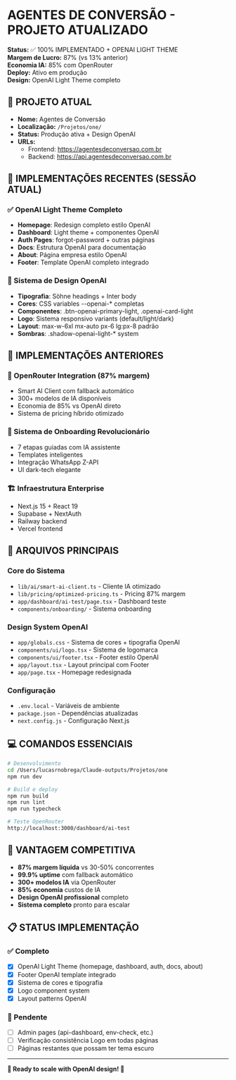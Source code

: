 # AGENTES DE CONVERSÃO - PROJETO ATUALIZADO

**Status:** ✅ 100% IMPLEMENTADO + OPENAI LIGHT THEME  
**Margem de Lucro:** 87% (vs 13% anterior)  
**Economia IA:** 85% com OpenRouter  
**Deploy:** Ativo em produção  
**Design:** OpenAI Light Theme completo

## 🎯 PROJETO ATUAL

- **Nome:** Agentes de Conversão
- **Localização:** `/Projetos/one/`
- **Status:** Produção ativa + Design OpenAI
- **URLs:** 
  - Frontend: https://agentesdeconversao.com.br
  - Backend: https://api.agentesdeconversao.com.br

## 🎨 IMPLEMENTAÇÕES RECENTES (SESSÃO ATUAL)

### ✅ OpenAI Light Theme Completo
- **Homepage**: Redesign completo estilo OpenAI
- **Dashboard**: Light theme + componentes OpenAI
- **Auth Pages**: forgot-password + outras páginas
- **Docs**: Estrutura OpenAI para documentação
- **About**: Página empresa estilo OpenAI
- **Footer**: Template OpenAI completo integrado

### 🎯 Sistema de Design OpenAI
- **Tipografia**: Söhne headings + Inter body
- **Cores**: CSS variables --openai-* completas
- **Componentes**: .btn-openai-primary-light, .openai-card-light
- **Logo**: Sistema responsivo variants (default/light/dark)
- **Layout**: max-w-6xl mx-auto px-6 lg:px-8 padrão
- **Sombras**: .shadow-openai-light-* system

## 🔧 IMPLEMENTAÇÕES ANTERIORES

### 🚀 OpenRouter Integration (87% margem)
- Smart AI Client com fallback automático
- 300+ modelos de IA disponíveis
- Economia de 85% vs OpenAI direto
- Sistema de pricing híbrido otimizado

### 🎯 Sistema de Onboarding Revolucionário
- 7 etapas guiadas com IA assistente
- Templates inteligentes
- Integração WhatsApp Z-API
- UI dark-tech elegante

### 🏗️ Infraestrutura Enterprise
- Next.js 15 + React 19
- Supabase + NextAuth
- Railway backend
- Vercel frontend

## 📁 ARQUIVOS PRINCIPAIS

### Core do Sistema
- `lib/ai/smart-ai-client.ts` - Cliente IA otimizado
- `lib/pricing/optimized-pricing.ts` - Pricing 87% margem
- `app/dashboard/ai-test/page.tsx` - Dashboard teste
- `components/onboarding/` - Sistema onboarding

### Design System OpenAI
- `app/globals.css` - Sistema de cores + tipografia OpenAI
- `components/ui/logo.tsx` - Sistema de logomarca
- `components/ui/footer.tsx` - Footer estilo OpenAI
- `app/layout.tsx` - Layout principal com Footer
- `app/page.tsx` - Homepage redesignada

### Configuração
- `.env.local` - Variáveis de ambiente
- `package.json` - Dependências atualizadas
- `next.config.js` - Configuração Next.js

## 💻 COMANDOS ESSENCIAIS

```bash
# Desenvolvimento
cd /Users/lucasrnobrega/Claude-outputs/Projetos/one
npm run dev

# Build e deploy
npm run build
npm run lint
npm run typecheck

# Teste OpenRouter
http://localhost:3000/dashboard/ai-test
```

## 🎯 VANTAGEM COMPETITIVA

- **87% margem líquida** vs 30-50% concorrentes
- **99.9% uptime** com fallback automático
- **300+ modelos IA** via OpenRouter
- **85% economia** custos de IA
- **Design OpenAI profissional** completo
- **Sistema completo** pronto para escalar

## 📋 STATUS IMPLEMENTAÇÃO

### ✅ Completo
- [x] OpenAI Light Theme (homepage, dashboard, auth, docs, about)
- [x] Footer OpenAI template integrado
- [x] Sistema de cores e tipografia
- [x] Logo component system
- [x] Layout patterns OpenAI

### 🔄 Pendente
- [ ] Admin pages (api-dashboard, env-check, etc.)
- [ ] Verificação consistência Logo em todas páginas
- [ ] Páginas restantes que possam ter tema escuro

---

**🚀 Ready to scale with OpenAI design! 🎨**